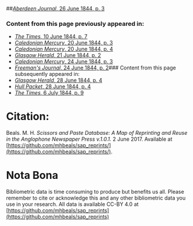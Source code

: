 ##[*Aberdeen Journal*, 26 June 1844, p. 3](https://mhbeals.github.io/sap_html/Aberdeen-Journal/Aberdeen-Journal-26-June-1844-p-3)

### Content from this page previously appeared in:
+ [*The Times*, 10 June 1844, p. 7](https://mhbeals.github.io/sap_html/The-Times/The-Times-10-June-1844-p-7)
+ [*Caledonian Mercury*, 20 June 1844, p. 3](https://mhbeals.github.io/sap_html/Caledonian-Mercury/Caledonian-Mercury-20-June-1844-p-3)
+ [*Caledonian Mercury*, 20 June 1844, p. 4](https://mhbeals.github.io/sap_html/Caledonian-Mercury/Caledonian-Mercury-20-June-1844-p-4)
+ [*Glasgow Herald*, 21 June 1844, p. 2](https://mhbeals.github.io/sap_html/Glasgow-Herald/Glasgow-Herald-21-June-1844-p-2)
+ [*Caledonian Mercury*, 24 June 1844, p. 3](https://mhbeals.github.io/sap_html/Caledonian-Mercury/Caledonian-Mercury-24-June-1844-p-3)
+ [*Freeman's Journal*, 24 June 1844, p. 2](https://mhbeals.github.io/sap_html/Freeman's-Journal/Freeman's-Journal-24-June-1844-p-2)### Content from this page subsequently appeared in:
+ [*Glasgow Herald*, 28 June 1844, p. 4](https://mhbeals.github.io/sap_html/Glasgow-Herald/Glasgow-Herald-28-June-1844-p-4)
+ [*Hull Packet*, 28 June 1844, p. 4](https://mhbeals.github.io/sap_html/Hull-Packet/Hull-Packet-28-June-1844-p-4)
+ [*The Times*, 6 July 1844, p. 9](https://mhbeals.github.io/sap_html/The-Times/The-Times-6-July-1844-p-9)
                    
# Citation: 

Beals. M. H. *Scissors and Paste Database: A Map of Reprinting and Reuse in the Anglophone Newspaper Press v.1.0.1.* 2 June 2017. Available at [https://github.com/mhbeals/sap_reprints/](https://github.com/mhbeals/sap_reprints/). 
                    
# Nota Bona

Bibliometric data is time consuming to produce but benefits us all. Please remember to cite or acknowledge this and any other bibliometric data you use in your research. All data is available CC-BY 4.0 at [https://github.com/mhbeals/sap_reprints](https://github.com/mhbeals/sap_reprints)